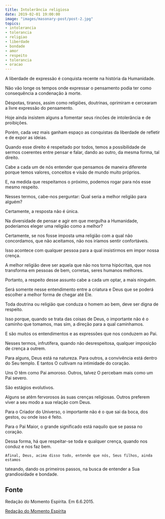 ```yaml
---
title: Intolerância religiosa
date: 2019-02-01 19:00:00
image: "images/masonary-post/post-2.jpg"
topics: 
- intolerancia
- tolerancia
- religiao
- liberdade
- bondade
- amor
- respeito
- tolerancia
- oracao
---
```


A liberdade de expressão é conquista recente na história da Humanidade.

Não vão longe os tempos onde expressar o pensamento podia ter como consequência
a condenação à morte.

Déspotas, tiranos, assim como religiões, doutrinas, oprimiram e cercearam a
livre expressão do pensamento.

Hoje ainda insistem alguns a fomentar seus rincões de intolerância e de
proibições.

Porém, cada vez mais ganham espaço as conquistas da liberdade de refletir e de
expor as ideias.

Quando esse direito é respeitado por todos, temos a possibilidade de sermos
coerentes entre pensar e falar, dando ao outro, da mesma forma, tal direito.

Cabe a cada um de nós entender que pensamos de maneira diferente porque temos
valores, conceitos e visão de mundo muito próprios.

E, na medida que respeitamos o próximo, podemos rogar para nós esse mesmo
respeito.

Nesses termos, cabe-nos perguntar: Qual seria a melhor religião para alguém?

Certamente, a resposta não é única.

Na diversidade de pensar e agir em que mergulha a Humanidade, poderíamos eleger
uma religião como a melhor?

Certamente, se nos fosse imposta uma religião com a qual não concordamos, que
não aceitamos, não nos iríamos sentir confortáveis.

Isso acontece com qualquer pessoa para a qual insistirmos em impor nossa
crença.

A melhor religião deve ser aquela que não nos torna hipócritas, que nos
transforma em pessoas de bem, corretas, seres humanos melhores.

Portanto, a respeito desse assunto cabe a cada um optar, a mais ninguém.

Será somente nesse entendimento entre a criatura e Deus que se poderá escolher
a melhor forma de chegar até Ele.

Toda doutrina ou religião que conduza o homem ao bem, deve ser digna de
respeito.

Isso porque, quando se trata das coisas de Deus, o importante não é o caminho
que tomamos, mas sim, a direção para a qual caminhamos.

E são muitos os entendimentos e as expressões que nos conduzem ao Pai.

Nesses termos, infrutífera, quando não desrespeitosa, qualquer imposição de
crença a outrem.

Para alguns, Deus está na natureza. Para outros, a convivência está dentro do
Seu templo. E tantos O cultivam na intimidade do coração.

Uns O têm como Pai amoroso. Outros, talvez O percebam mais como um Pai severo.

São estágios evolutivos.

Alguns se atêm fervorosos às suas crenças religiosas. Outros preferem viver a
seu modo a sua relação com Deus.

Para o Criador do Universo, o importante não é o que sai da boca, dos gestos,
ou onde isso é feito.

Para o Pai Maior, o grande significado está naquilo que se passa no coração.

Dessa forma, há que respeitar-se toda e qualquer crença, quando nos conduz e
nos faz bem.

    Afinal, Deus, acima disso tudo, entende que nós, Seus filhos, ainda estamos
tateando, dando os primeiros passos, na busca de entender a Sua grandiosidade e
                                                                       bondade.

## Fonte
Redação do Momento Espírita.
Em 6.6.2015.


[Redação do Momento Espírita](http://www.momento.com.br/pt/ler_texto.php?id=4484)
